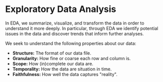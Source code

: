 # Exploratory Data Analysis

In EDA, we summarize, visualize, and transform the data in order to understand it more deeply. In particular, through EDA we identify potential issues in the data and discover trends that inform further analyses.

We seek to understand the following properties about our data:
- **Structure:** The format of our data file.
- **Granularity:** How fine or coarse each row and column is.
- **Scope:** How (in)complete our data are.
- **Temporality:** How the data are situation in time.
- **Faithfulness:** How well the data captures "reality".
